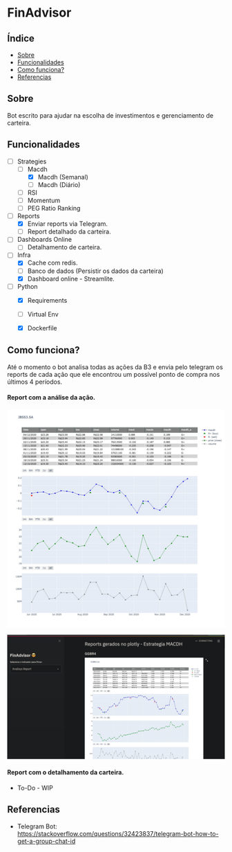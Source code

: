 # FinAdvisor

## Índice

- [Sobre](#about)
- [Funcionalidades](#features)
- [Como funciona?](#how_it_works)
- [Referencias](#referencies)

## Sobre <a name = "about"></a>

Bot escrito para ajudar na escolha de investimentos e gerenciamento de carteira.

## Funcionalidades <a name = "features"></a>

- [ ]  Strategies
    - [ ]  Macdh
        - [X]  Macdh (Semanal)
        - [ ]  Macdh (Diário)
    - [ ]  RSI
    - [ ]  Momentum
    - [ ] PEG Ratio Ranking

- [ ]  Reports
    - [X]  Enviar reports via Telegram.
    - [ ]  Report detalhado da carteira.

- [ ]  Dashboards Online
     - [ ]  Detalhamento de carteira.

- [ ]  Infra
    - [X]  Cache com redis.
    - [ ]  Banco de dados (Persistir os dados da carteira)
    - [X]  Dashboard online - Streamlite.

- [ ]  Python
    - [X]  Requirements
    - [ ]  Virtual Env
    - [X]  Dockerfile


## Como funciona? <a name = "how_it_works"></a>

Até o momento o bot analisa todas as ações da B3 e envia pelo telegram os reports de cada ação que ele encontrou um possível ponto de compra nos últimos 4 períodos.

#### Report com a análise da ação.

![JBSS3](images/advisor_report.jpeg)

![DASH](images/online_dashboard.png)

#### Report com o detalhamento da carteira.

- To-Do - WIP

## Referencias <a name = "referencies"></a>

- Telegram Bot: https://stackoverflow.com/questions/32423837/telegram-bot-how-to-get-a-group-chat-id